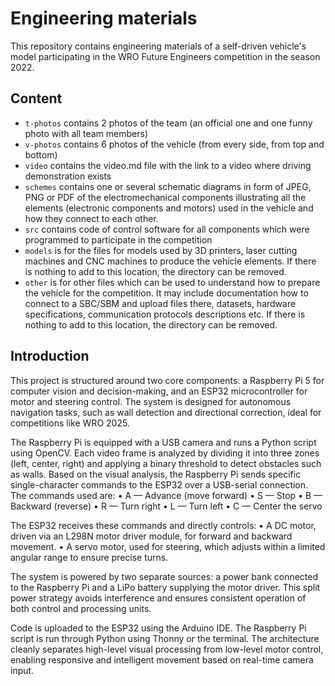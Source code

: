 Engineering materials
====

This repository contains engineering materials of a self-driven vehicle's model participating in the WRO Future Engineers competition in the season 2022.

## Content

* `t-photos` contains 2 photos of the team (an official one and one funny photo with all team members)
* `v-photos` contains 6 photos of the vehicle (from every side, from top and bottom)
* `video` contains the video.md file with the link to a video where driving demonstration exists
* `schemes` contains one or several schematic diagrams in form of JPEG, PNG or PDF of the electromechanical components illustrating all the elements (electronic components and motors) used in the vehicle and how they connect to each other.
* `src` contains code of control software for all components which were programmed to participate in the competition
* `models` is for the files for models used by 3D printers, laser cutting machines and CNC machines to produce the vehicle elements. If there is nothing to add to this location, the directory can be removed.
* `other` is for other files which can be used to understand how to prepare the vehicle for the competition. It may include documentation how to connect to a SBC/SBM and upload files there, datasets, hardware specifications, communication protocols descriptions etc. If there is nothing to add to this location, the directory can be removed.

## Introduction

This project is structured around two core components: a Raspberry Pi 5 for computer vision and decision-making, and an ESP32 microcontroller for motor and steering control. The system is designed for autonomous navigation tasks, such as wall detection and directional correction, ideal for competitions like WRO 2025.

The Raspberry Pi is equipped with a USB camera and runs a Python script using OpenCV. Each video frame is analyzed by dividing it into three zones (left, center, right) and applying a binary threshold to detect obstacles such as walls. Based on the visual analysis, the Raspberry Pi sends specific single-character commands to the ESP32 over a USB-serial connection. The commands used are:
	•	A — Advance (move forward)
	•	S — Stop
	•	B — Backward (reverse)
	•	R — Turn right
	•	L — Turn left
	•	C — Center the servo

The ESP32 receives these commands and directly controls:
	•	A DC motor, driven via an L298N motor driver module, for forward and backward movement.
	•	A servo motor, used for steering, which adjusts within a limited angular range to ensure precise turns.

The system is powered by two separate sources: a power bank connected to the Raspberry Pi and a LiPo battery supplying the motor driver. This split power strategy avoids interference and ensures consistent operation of both control and processing units.

Code is uploaded to the ESP32 using the Arduino IDE. The Raspberry Pi script is run through Python using Thonny or the terminal. The architecture cleanly separates high-level visual processing from low-level motor control, enabling responsive and intelligent movement based on real-time camera input.


